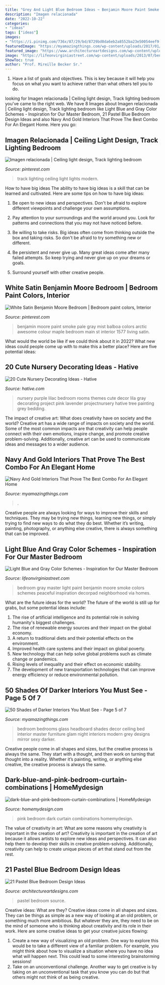 ```yaml
---
title: "Grey And Light Blue Bedroom Ideas ~ Benjamin Moore Paint Smoke Pale Gray Mist Balboa Colors Arctic Awesome Colour Maple Bedroom Main St Interior 1577 Living Satin"
description: "Imagen relacionada"
date: "2022-10-22"
categories:
- "ideas"
tags: ["ideas"]
images:
- "https://i.pinimg.com/736x/87/29/bd/8729bd0da6eb2a8552ba23e50054eef9--track-lights-lighting-solutions.jpg"
featuredImage: "https://myamazingthings.com/wp-content/uploads/2017/01/interior-fetching-grey-bedroom-decoration-usin.jpg"
featured_image: "https://www.architectureartdesigns.com/wp-content/uploads/2015/05/1322.jpg"
image: "https://lifeonvirginiastreet.com/wp-content/uploads/2013/07/benjamin-moore-smoke.jpg"
ShowToc: true
author: "Prof. Mireille Becker Sr."
---
```



1. Have a list of goals and objectives. This is key because it will help you focus on what you want to achieve rather than what others tell you to do.

	

		
looking for Imagen relacionada | Ceiling light design, Track lighting bedroom you've came to the right web. We have 8 Images about Imagen relacionada | Ceiling light design, Track lighting bedroom like Light Blue and Gray Color Schemes - Inspiration for Our Master Bedroom, 21 Pastel Blue Bedroom Design Ideas and also Navy And Gold Interiors That Prove The Best Combo For An Elegant Home. Here you go:
		
    
## Imagen Relacionada | Ceiling Light Design, Track Lighting Bedroom

<img loading=lazy src="https://i.pinimg.com/736x/87/29/bd/8729bd0da6eb2a8552ba23e50054eef9--track-lights-lighting-solutions.jpg" onerror="this.onerror=null;this.src='https://tse1.mm.bing.net/th?id=OIP.pvXIu1fzjzFMihk34QL5sAAAAA&amp;pid=15.1';" alt="Imagen relacionada | Ceiling light design, Track lighting bedroom">

_Source: pinterest.com_

>track lighting ceiling light lights modern. 

	

How to have big ideas
The ability to have big ideas is a skill that can be learned and cultivated. Here are some tips on how to have big ideas:
1. Be open to new ideas and perspectives. Don't be afraid to explore different viewpoints and challenge your own assumptions.

2. Pay attention to your surroundings and the world around you. Look for patterns and connections that you may not have noticed before.

3. Be willing to take risks. Big ideas often come from thinking outside the box and taking risks. So don't be afraid to try something new or different.

4. Be persistent and never give up. Many great ideas come after many failed attempts. So keep trying and never give up on your dreams or goals.

5. Surround yourself with other creative people.

    
## White Satin Benjamin Moore Bedroom | Bedroom Paint Colors, Interior

<img loading=lazy src="https://i.pinimg.com/736x/cc/34/bc/cc34bc2891a1f6ffdcdaa1edaad7ceb6.jpg" onerror="this.onerror=null;this.src='https://tse2.mm.bing.net/th?id=OIP.WReev2B0EZhTxdNt1T8d9QHaJ3&amp;pid=15.1';" alt="White Satin Benjamin Moore Bedroom | Bedroom paint colors, Interior">

_Source: pinterest.com_

>benjamin moore paint smoke pale gray mist balboa colors arctic awesome colour maple bedroom main st interior 1577 living satin. 

	

What would the world be like if we could think about it in 2022? What new ideas could people come up with to make this a better place? Here are five potential ideas:

    
## 20 Cute Nursery Decorating Ideas - Hative

<img loading=lazy src="https://hative.com/wp-content/uploads/2014/07/nursery-decorating-ideas/18-purple-baby-girl-nursery.jpg" onerror="this.onerror=null;this.src='https://tse1.mm.bing.net/th?id=OIP.7wVQd9AMfRaPOUdGfIofqAHaJ4&amp;pid=15.1';" alt="20 Cute Nursery Decorating Ideas - Hative">

_Source: hative.com_

>nursery purple lilac bedroom rooms themes cute decor lila gray decorating project pink lavender projectnursery hative tree painting grey bedding. 

	

The impact of creative art: What does creativity have on society and the world?
Creative art has a wide range of impacts on society and the world. Some of the most common impacts are that creativity can help people connect with their own emotions, inspire change, and promote creative problem-solving. Additionally, creative art can be used to communicate ideas and messages to a wider audience.

    
## Navy And Gold Interiors That Prove The Best Combo For An Elegant Home

<img loading=lazy src="https://myamazingthings.com/wp-content/uploads/2017/10/navy-gold-interior-4-.jpg" onerror="this.onerror=null;this.src='https://tse1.mm.bing.net/th?id=OIP.rJGuB-pVyBLXTbwCS1XeggHaLG&amp;pid=15.1';" alt="Navy And Gold Interiors That Prove The Best Combo For An Elegant Home">

_Source: myamazingthings.com_

>. 

	

Creative people are always looking for ways to improve their skills and techniques. They may be trying new things, learning new things, or simply trying to find new ways to do what they do best. Whether it’s writing, painting, photography, or anything else creative, there is always something that can be improved.

    
## Light Blue And Gray Color Schemes - Inspiration For Our Master Bedroom

<img loading=lazy src="https://lifeonvirginiastreet.com/wp-content/uploads/2013/07/benjamin-moore-smoke.jpg" onerror="this.onerror=null;this.src='https://tse1.mm.bing.net/th?id=OIP.5APxFCj1mpJwiu3lT8bpVAAAAA&amp;pid=15.1';" alt="Light Blue and Gray Color Schemes - Inspiration for Our Master Bedroom">

_Source: lifeonvirginiastreet.com_

>bedroom gray master light paint benjamin moore smoke colors schemes peaceful inspiration decorpad neighborhood via homes. 

	

What are the future ideas for the world?
The future of the world is still up for grabs, but some potential ideas include: 
1. The rise of artificial intelligence and its potential role in solving humanity's biggest challenges. 
2. The rise of renewable energy sources and their impact on the global economy. 
3. A return to traditional diets and their potential effects on the environment. 
4. Improved health care systems and their impact on global poverty. 
5. New technology that can help solve global problems such as climate change or pandemics. 
6. Rising levels of inequality and their effect on economic stability. 
7. The development of new transportation technologies that can improve energy efficiency or reduce environmental pollution.

    
## 50 Shades Of Darker Interiors You Must See - Page 5 Of 7

<img loading=lazy src="https://myamazingthings.com/wp-content/uploads/2017/01/interior-fetching-grey-bedroom-decoration-usin.jpg" onerror="this.onerror=null;this.src='https://tse1.mm.bing.net/th?id=OIP.827RPG-eAK4zYD4qXIGkAAHaF_&amp;pid=15.1';" alt="50 Shades of Darker Interiors You Must See - Page 5 of 7">

_Source: myamazingthings.com_

>bedroom bedrooms glass headboard shades decor ceiling bed interior master furniture glam night interiors modern grey designs mirror sexy darker. 

	

Creative people come in all shapes and sizes, but the creative process is always the same. They start with a thought, and then work on turning that thought into a reality. Whether it’s painting, writing, or anything else creative, the creative process is always the same.

    
## Dark-blue-and-pink-bedroom-curtain-combinations | HomeMydesign

<img loading=lazy src="https://homemydesign.com/wp-content/uploads/2020/05/dark-blue-and-pink-bedroom-curtain-combinations.jpg" onerror="this.onerror=null;this.src='https://tse1.mm.bing.net/th?id=OIP.RZWUHXQSmdGYf_ICjSu3hQHaJ4&amp;pid=15.1';" alt="dark-blue-and-pink-bedroom-curtain-combinations | HomeMydesign">

_Source: homemydesign.com_

>pink bedroom dark curtain combinations homemydesign. 

	

The value of creativity in art: What are some reasons why creativity is important in the creation of art?
Creativity is important in the creation of art because it allows artists to explore new ideas and perspectives. It can also help them to develop their skills in creative problem-solving. Additionally, creativity can help to create unique pieces of art that stand out from the rest.

    
## 21 Pastel Blue Bedroom Design Ideas

<img loading=lazy src="https://www.architectureartdesigns.com/wp-content/uploads/2015/05/1322.jpg" onerror="this.onerror=null;this.src='https://tse2.mm.bing.net/th?id=OIP.oWerzD7MNxb3weC8gfz5-AHaLH&amp;pid=15.1';" alt="21 Pastel Blue Bedroom Design Ideas">

_Source: architectureartdesigns.com_

>pastel bedroom source. 

	

Creative ideas: What are they?
Creative ideas come in all shapes and sizes. They can be things as simple as a new way of looking at an old problem, or something much more ambitious. But whatever they are, they need to be on the mind of someone who is thinking about creativity and its role in their work. Here are some creative ideas to get your creative juices flowing: 
1) Create a new way of visualizing an old problem. One way to explore this would be to take a different view of a familiar problem. For example, you might think about how to visualize a situation where you have no idea what will happen next. This could lead to some interesting brainstorming sessions! 
2) Take on an unconventional challenge. Another way to get creative is by taking on an unconventional task that you know you can do but that others might not think of as being creative.


